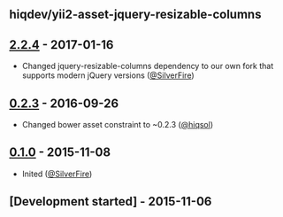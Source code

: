 hiqdev/yii2-asset-jquery-resizable-columns
------------------------------------------

## [2.2.4] - 2017-01-16

- Changed jquery-resizable-columns dependency to our own fork that supports modern jQuery versions ([@SilverFire])

## [0.2.3] - 2016-09-26

- Changed bower asset constraint to ~0.2.3 ([@hiqsol])

## [0.1.0] - 2015-11-08

- Inited ([@SilverFire])

## [Development started] - 2015-11-06

[@hiqsol]: https://github.com/hiqsol
[sol@hiqdev.com]: https://github.com/hiqsol
[@SilverFire]: https://github.com/SilverFire
[d.naumenko.a@gmail.com]: https://github.com/SilverFire
[@tafid]: https://github.com/tafid
[andreyklochok@gmail.com]: https://github.com/tafid
[@BladeRoot]: https://github.com/BladeRoot
[bladeroot@gmail.com]: https://github.com/BladeRoot
[Under development]: https://github.com/hiqdev/yii2-asset-jquery-resizable-columns/compare/0.2.3...HEAD
[0.2.3]: https://github.com/hiqdev/yii2-asset-jquery-resizable-columns/compare/0.1.0...0.2.3
[0.1.0]: https://github.com/hiqdev/yii2-asset-jquery-resizable-columns/releases/tag/0.1.0
[2.2.4]: https://github.com/hiqdev/yii2-asset-jquery-resizable-columns/compare/0.2.3...2.2.4
